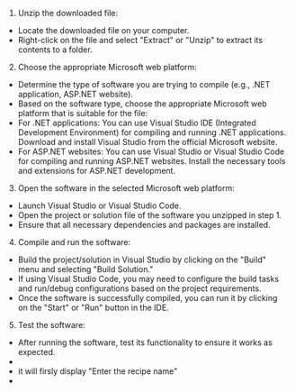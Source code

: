 1. Unzip the downloaded file:
- Locate the downloaded file on your computer.
- Right-click on the file and select "Extract" or "Unzip" to extract its contents to a folder.

2. Choose the appropriate Microsoft web platform:
- Determine the type of software you are trying to compile (e.g., .NET application, ASP.NET website).
- Based on the software type, choose the appropriate Microsoft web platform that is suitable for the file:
- For .NET applications: You can use Visual Studio IDE (Integrated Development Environment) for compiling and running .NET applications. Download and install Visual Studio from the official Microsoft website.
- For ASP.NET websites: You can use Visual Studio or Visual Studio Code for compiling and running ASP.NET websites. Install the necessary tools and extensions for ASP.NET development.

3. Open the software in the selected Microsoft web platform:
- Launch Visual Studio or Visual Studio Code.
- Open the project or solution file of the software you unzipped in step 1.
- Ensure that all necessary dependencies and packages are installed.

4. Compile and run the software:
- Build the project/solution in Visual Studio by clicking on the "Build" menu and selecting "Build Solution."
- If using Visual Studio Code, you may need to configure the build tasks and run/debug configurations based on the project requirements.
- Once the software is successfully compiled, you can run it by clicking on the "Start" or "Run" button in the IDE.

5. Test the software:
- After running the software, test its functionality to ensure it works as expected.
- 
- it will firsly display "Enter the recipe name"
- 
